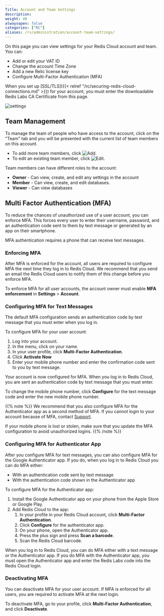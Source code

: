 ```yaml
---
Title: Account and Team Settings
description:
weight: 40
alwaysopen: false
categories: ["RC"]
aliases: /rv/administration/account-team-settings/
---
```

On this page you can view settings for your Redis Cloud account and team.
You can:

- Add or edit your VAT ID
- Change the account Time Zone
- Add a new Relic license key
- Configure Multi-Factor Authentication (MFA)

When you set up [SSL/TLS]({{< relref "/rc/securing-redis-cloud-connections.md" >}}) for your account,
you must enter the downloadable Redis Labs CA Certificate from this page.

![settings](/images/rc/settings.png)

## Team Management

To manage the team of people who have access to the account, click on
the "Team" tab and you will be presented with the current list of team
members on this account.

- To add more team members, click ![Add](/images/rs/icon_add.png#no-click "Add").
- To edit an existing team member, click ![Edit](/images/rc/icon_edit.png#no-click "Edit").

Team members can have different roles to the account:

- **Owner** - Can view, create, and edit any settings in the account
- **Member** - Can view, create, and edit databases.
- **Viewer** - Can view databases

## Multi Factor Authentication (MFA)

To reduce the chances of unauthorized use of a user account, you can enforce MFA.
This forces every user to enter their username, password, and an authentication code sent to them by text message or generated by an app on their smartphone.

MFA authentication requires a phone that can receive text messages.

### Enforcing MFA

After MFA is enforced for the account, all users are required to configure MFA the next time they log in to Redis Cloud.
We recommend that you send an email the Redis Cloud users to notify them of this change before you enforce MFA.

To enforce MFA for all user accounts, the account owner must enable **MFA enforcement** in **Settings** > **Account**.

### Configuring MFA for Text Messages

The default MFA configuration sends an authentication code by text message that you must enter when you log in.

To configure MFA for your user account:

1. Log into your account.
1. In the menu, click on your name.
1. In your user profile, click **Multi-Factor Authentication**.
1. Click **Activate Now**
1. Enter your mobile phone number and enter the confirmation code sent to you by text message.

Your account is now configured for MFA.
When you log in to Redis Cloud, you are sent an authentication code by text message that you must enter.

To change the mobile phone number, click **Configure** for the text message code and enter the new mobile phone number.

{{% note %}}
We recommend that you also configure MFA for the Authenticator app as a second method of MFA.
If you cannot login to your account because of MFA, contact [Support](https://redislabs.com/company/contact/support/).

If your mobile phone is lost or stolen, make sure that you update the MFA configuration to avoid unauthorized logins.
{{% /note %}}

### Configuring MFA for Authenticator App

After you configure MFA for text messages, you can also configure MFA for the Google Authenticator app.
If you do, when you log in to Redis Cloud you can do MFA either:

- With an authentication code sent by text message
- With the authentication code shown in the Authenticator app

To configure MFA for the Authenticator app:

1. Install the Google Authenticator app on your phone from the Apple Store or Google Play.
1. Add Redis Cloud to the app:
    1. In your profile in your Redis Cloud account, click **Multi-Factor Authentication**.
    1. Click **Configure** for the authenticator app.
    1. On your phone, open the Authenticator app.
    1. Press the plus sign and press **Scan a barcode**.
    1. Scan the Redis Cloud barcode.

When you log in to Redis Cloud, you can do MFA either with a text message or the Authenticator app.
If you do MFA with the Authenticator app, you must open the Authenticator app and enter the Redis Labs code into the Redis Cloud login.

### Deactivating MFA

You can deactivate MFA for your user account.
If MFA is enforced for all users, you are required to activate MFA at the next login.

To deactivate MFA, go to your profile, click **Multi-Factor Authentication**, and click **Deactivate**.
